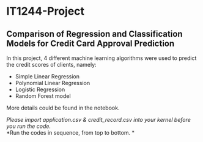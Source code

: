 # IT1244-Project
## Comparison of Regression and Classification Models for Credit Card Approval Prediction  

In this project, 4 different machine learning algorithms were used to predict the credit scores of clients, namely: 
* Simple Linear Regression 
* Polynomial Linear Regression 
* Logistic Regression 
* Random Forest model  

More details could be found in the notebook. 

*Please import application.csv & credit_record.csv into your kernel before you run the code.*  
*Run the codes in sequence, from top to bottom. *
